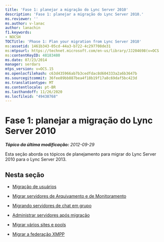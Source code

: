 ```yaml
---
title: 'Fase 1: planejar a migração do Lync Server 2010'
description: 'Fase 1: planejar a migração do Lync Server 2010.'
ms.reviewer: ''
ms.author: v-lanac
author: lanachin
f1.keywords:
- NOCSH
TOCTitle: 'Phase 1: Plan your migration from Lync Server 2010'
ms:assetid: 1461b343-05cd-44a3-b722-4c297708de31
ms:mtpsurl: https://technet.microsoft.com/en-us/library/JJ204698(v=OCS.15)
ms:contentKeyID: 48183480
ms.date: 07/23/2014
manager: serdars
mtps_version: v=OCS.15
ms.openlocfilehash: c63d435966ab7b3cedfdac8d604333a2a6b3647b
ms.sourcegitcommit: 36fee89bb887bea4f18b19f17a8c69daf5bc423d
ms.translationtype: MT
ms.contentlocale: pt-BR
ms.lasthandoff: 11/26/2020
ms.locfileid: "49438768"
---
```

# <a name="phase-1-plan-your-migration-from-lync-server-2010"></a>Fase 1: planejar a migração do Lync Server 2010

<div data-xmlns="http://www.w3.org/1999/xhtml">

<div class="topic" data-xmlns="http://www.w3.org/1999/xhtml" data-msxsl="urn:schemas-microsoft-com:xslt" data-cs="https://msdn.microsoft.com/">

<div data-asp="https://msdn2.microsoft.com/asp">



</div>

<div id="mainSection">

<div id="mainBody">

<span> </span>

_**Tópico da última modificação:** 2012-09-29_

Esta seção aborda os tópicos de planejamento para migrar do Lync Server 2010 para o Lync Server 2013.

<div>

## <a name="in-this-section"></a>Nesta seção

  - [Migração de usuários](user-migration.md)

  - [Migrar servidores de Arquivamento e de Monitoramento](migrating-archiving-and-monitoring-servers.md)

  - [Migrando servidores de chat em grupo](migrating-group-chat-servers.md)

  - [Administrar servidores após migração](administering-servers-after-migration.md)

  - [Migrar vários sites e pools](migrating-multiple-sites-and-pools.md)

  - [Migrar a federação XMPP](migrating-xmpp-federation.md)

</div>

</div>

<span> </span>

</div>

</div>

</div>

